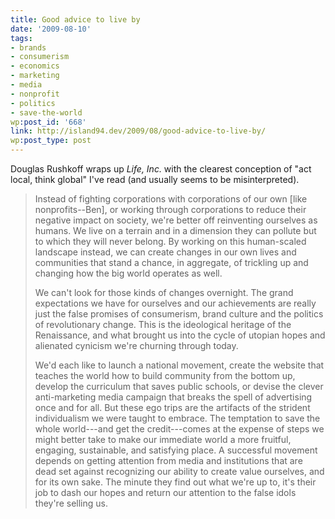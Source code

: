 ```yaml
---
title: Good advice to live by
date: '2009-08-10'
tags:
- brands
- consumerism
- economics
- marketing
- media
- nonprofit
- politics
- save-the-world
wp:post_id: '668'
link: http://island94.dev/2009/08/good-advice-to-live-by/
wp:post_type: post
---
```


Douglas Rushkoff wraps up <em>Life, Inc. </em>with the clearest conception of "act local, think global" I've read (and usually seems to be misinterpreted).
<blockquote>Instead of fighting corporations with corporations of our own [like nonprofits--Ben], or working through corporations to reduce their negative impact on society, we're better off reinventing ourselves as humans. We live on a terrain and in a dimension they can pollute but to which they will never belong. By working on this human-scaled landscape instead, we can create changes in our own lives and communities that stand a chance, in aggregate, of trickling up and changing how the big world operates as well.

We can't look for those kinds of changes overnight. The grand expectations we have for ourselves and our achievements are really just the false promises of consumerism, brand culture and the politics of revolutionary change. This is the ideological heritage of the Renaissance, and what brought us into the cycle of utopian hopes and alienated cynicism we're churning through today.

We'd each like to launch a national movement, create the website that teaches the world how to build community from the bottom up, develop the curriculum that saves public schools, or devise the clever anti-marketing media campaign that breaks the spell of advertising once and for all. But these ego trips are the artifacts of the strident individualism we were taught to embrace. The temptation to save the whole world---and get the credit---comes at the expense of steps we might better take to make our immediate world a more fruitful, engaging, sustainable, and satisfying place. A successful movement depends on getting attention from media and institutions that are dead set against recognizing our ability to create value ourselves, and for its own sake. The minute they find out what we're up to, it's their job to dash our hopes and return our attention to the false idols they're selling us.</blockquote>

